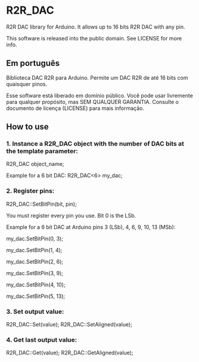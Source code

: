 # R2R_DAC

R2R DAC library for Arduino. It allows up to 16 bits R2R DAC with any pin.

This software is released into the public domain. See LICENSE for more info.

## Em português

Biblioteca DAC R2R para Arduino. Permite um DAC R2R de até 16 bits com quaisquer pinos.

Esse software está liberado em domínio público. Você pode usar livremente para qualquer propósito, mas SEM QUALQUER GARANTIA. Consulte o documento de licença (LICENSE) para mais informação.

## How to use

### 1. Instance a R2R_DAC object with the number of DAC bits at the template parameter:

R2R_DAC<n> object_name;

Example for a 6 bit DAC:
R2R_DAC<6> my_dac;

### 2. Register pins:

R2R_DAC::SetBitPin(bit, pin);

You must register every pin you use. Bit 0 is the LSb.

Example for a 6 bit DAC at Arduino pins 3 (LSb), 4, 6, 9, 10, 13 (MSb):

my_dac.SetBitPin(0, 3);

my_dac.SetBitPin(1, 4);

my_dac.SetBitPin(2, 6);

my_dac.SetBitPin(3, 9);

my_dac.SetBitPin(4, 10);

my_dac.SetBitPin(5, 13);


### 3. Set output value:

R2R_DAC::Set(value);
R2R_DAC::SetAligned(value);

### 4. Get last output value:

R2R_DAC::Get(value);
R2R_DAC::GetAligned(value);
